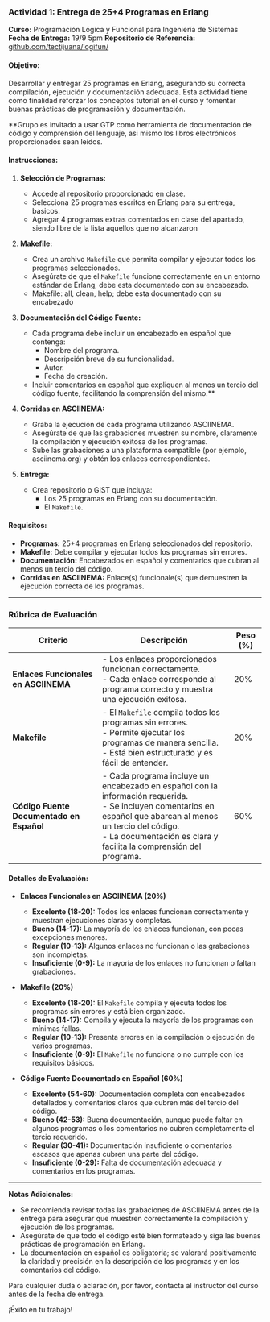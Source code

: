 ### **Actividad 1: Entrega de 25+4 Programas en Erlang**

**Curso:** Programación Lógica y Funcional para Ingeniería de Sistemas  
**Fecha de Entrega:** 19/9 5pm 
**Repositorio de Referencia:** [github.com/tectijuana/logifun/](https://github.com/tectijuana/logifun/blob/main/erlang/assignments/assigments11-ejercicios.md)

#### **Objetivo:**
Desarrollar y entregar 25 programas en Erlang, asegurando su correcta compilación, ejecución y documentación adecuada. Esta actividad tiene como finalidad reforzar los conceptos tutorial en el curso y fomentar buenas prácticas de programación y documentación.

**Grupo es invitado a usar GTP como herramienta de documentación de código y comprensión del lenguaje, asi mismo los libros electrónicos proporcionados sean leidos.

#### **Instrucciones:**

1. **Selección de Programas:**
   - Accede al repositorio proporcionado en clase.
   - Selecciona 25 programas escritos en Erlang para su entrega, basicos.
   - Agregar 4 programas extras comentados en clase del apartado, siendo libre de la lista aquellos que no alcanzaron

2. **Makefile:**
   - Crea un archivo `Makefile` que permita compilar y ejecutar todos los programas seleccionados.
   - Asegúrate de que el `Makefile` funcione correctamente en un entorno estándar de Erlang, debe esta documentado con su encabezado.
   - Makefile:  all, clean, help; debe esta documentado con su encabezado 

3. **Documentación del Código Fuente:**
   - Cada programa debe incluir un encabezado en español que contenga:
     - Nombre del programa.
     - Descripción breve de su funcionalidad.
     - Autor.
     - Fecha de creación.
   - Incluir comentarios en español que expliquen al menos un tercio del código fuente, facilitando la comprensión del mismo.**

4. **Corridas en ASCIINEMA:**
   - Graba la ejecución de cada programa utilizando ASCIINEMA.
   - Asegúrate de que las grabaciones muestren su nombre, claramente la compilación y ejecución exitosa de los programas.
   - Sube las grabaciones a una plataforma compatible (por ejemplo, asciinema.org) y obtén los enlaces correspondientes.

5. **Entrega:**
   - Crea repositorio o GIST que incluya:
     - Los 25 programas en Erlang con su documentación.
     - El `Makefile`.


#### **Requisitos:**
- **Programas:** 25+4 programas en Erlang seleccionados del repositorio.
- **Makefile:** Debe compilar y ejecutar todos los programas sin errores.
- **Documentación:** Encabezados en español y comentarios que cubran al menos un tercio del código.
- **Corridas en ASCIINEMA:** Enlace(s) funcionale(s) que demuestren la ejecución correcta de los programas.

---

### **Rúbrica de Evaluación**

| **Criterio**                                         | **Descripción**                                                                                                                                                        | **Peso (%)** |
|------------------------------------------------------|------------------------------------------------------------------------------------------------------------------------------------------------------------------------|--------------|
| **Enlaces Funcionales en ASCIINEMA**                 | - Los enlaces proporcionados funcionan correctamente.<br>- Cada enlace corresponde al programa correcto y muestra una ejecución exitosa.                                 | 20%          |
| **Makefile**                                         | - El `Makefile` compila todos los programas sin errores.<br>- Permite ejecutar los programas de manera sencilla.<br>- Está bien estructurado y es fácil de entender.      | 20%          |
| **Código Fuente Documentado en Español**             | - Cada programa incluye un encabezado en español con la información requerida.<br>- Se incluyen comentarios en español que abarcan al menos un tercio del código.<br>- La documentación es clara y facilita la comprensión del programa. | 60%          |

#### **Detalles de Evaluación:**

- **Enlaces Funcionales en ASCIINEMA (20%)**
  - **Excelente (18-20):** Todos los enlaces funcionan correctamente y muestran ejecuciones claras y completas.
  - **Bueno (14-17):** La mayoría de los enlaces funcionan, con pocas excepciones menores.
  - **Regular (10-13):** Algunos enlaces no funcionan o las grabaciones son incompletas.
  - **Insuficiente (0-9):** La mayoría de los enlaces no funcionan o faltan grabaciones.

- **Makefile (20%)**
  - **Excelente (18-20):** El `Makefile` compila y ejecuta todos los programas sin errores y está bien organizado.
  - **Bueno (14-17):** Compila y ejecuta la mayoría de los programas con mínimas fallas.
  - **Regular (10-13):** Presenta errores en la compilación o ejecución de varios programas.
  - **Insuficiente (0-9):** El `Makefile` no funciona o no cumple con los requisitos básicos.

- **Código Fuente Documentado en Español (60%)**
  - **Excelente (54-60):** Documentación completa con encabezados detallados y comentarios claros que cubren más del tercio del código.
  - **Bueno (42-53):** Buena documentación, aunque puede faltar en algunos programas o los comentarios no cubren completamente el tercio requerido.
  - **Regular (30-41):** Documentación insuficiente o comentarios escasos que apenas cubren una parte del código.
  - **Insuficiente (0-29):** Falta de documentación adecuada y comentarios en los programas.

---

**Notas Adicionales:**
- Se recomienda revisar todas las grabaciones de ASCIINEMA antes de la entrega para asegurar que muestren correctamente la compilación y ejecución de los programas.
- Asegúrate de que todo el código esté bien formateado y siga las buenas prácticas de programación en Erlang.
- La documentación en español es obligatoria; se valorará positivamente la claridad y precisión en la descripción de los programas y en los comentarios del código.

Para cualquier duda o aclaración, por favor, contacta al instructor del curso antes de la fecha de entrega.

¡Éxito en tu trabajo!
